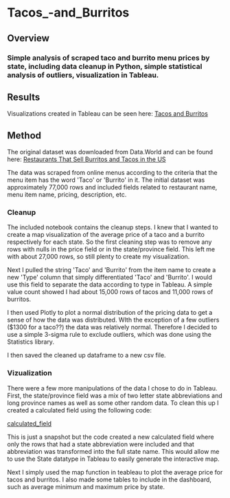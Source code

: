 # Tacos_-and_Burritos

## Overview

### Simple analysis of scraped taco and burrito menu prices by state, including data cleanup in Python, simple statistical analysis of outliers, visualization in Tableau.

## Results

Visualizations created in Tableau can be seen here: [Tacos and Burritos](https://public.tableau.com/views/Tacos_17052880305940/Dashboard1?:language=en-US&publish=yes&:display_count=n&:origin=viz_share_link)

## Method

The original dataset was downloaded from Data.World and can be found here: [Restaurants That Sell Burritos and Tacos in the US](https://data.world/datafiniti/restaurants-burritos-and-tacos)

The data was scraped from online menus according to the criteria that the menu item has the word 'Taco' or 'Burrito' in it. The initial dataset was approximately 77,000 rows and included fields related to restaurant name, menu item name, pricing, description, etc.

### Cleanup

The included notebook contains the cleanup steps. I knew that I wanted to create a map visualization of the average price of a taco and a burrito respectively for each state. So the first cleaning step was to remove any rows with nulls in the price field or in the state/province field. This left me with about 27,000 rows, so still plenty to create my visualization.

Next I pulled the string 'Taco' and 'Burrito' from the item name to create a new 'Type' column that simply differentiated 'Taco' and 'Burrito'. I would use this field to separate the data according to type in Tableau. A simple value count showed I had about 15,000 rows of tacos and 11,000 rows of burritos.

I then used Plotly to plot a normal distribution of the pricing data to get a sense of how the data was distributed. WIth the exception of a few outliers ($1300 for a taco??) the data was relatively normal. Therefore I decided to use a simple 3-sigma rule to exclude outliers, which was done using the Statistics library.

I then saved the cleaned up dataframe to a new csv file.

### Vizualization

There were a few more manipulations of the data I chose to do in Tableau. First, the state/province field was a mix of two letter state abbreviations and long province names as well as some other random data. To clean this up I created a calculated field using the following code:

[calculated_field](calculated_field.png)

This is just a snapshot but the code created a new calculated field where only the rows that had a state abbreviation were included and that abbreviation was transformed into the full state name. This would allow me to use the State datatype in Tableau to easily generate the interactive map.

Next I simply used the map function in teableau to plot the average price for tacos and burritos. I also made some tables to include in the dashboard, such as average minimum and maximum price by state.


